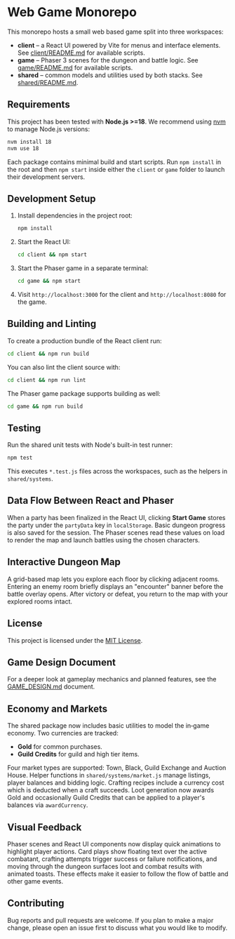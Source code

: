 # Web Game Monorepo

This monorepo hosts a small web based game split into three workspaces:

- **client** – a React UI powered by Vite for menus and interface elements.
  See [client/README.md](client/README.md) for available scripts.
- **game** – Phaser 3 scenes for the dungeon and battle logic.
  See [game/README.md](game/README.md) for available scripts.
- **shared** – common models and utilities used by both stacks.
  See [shared/README.md](shared/README.md).

## Requirements

This project has been tested with **Node.js >=18**. We recommend using
[nvm](https://github.com/nvm-sh/nvm) to manage Node.js versions:

```bash
nvm install 18
nvm use 18
```

Each package contains minimal build and start scripts. Run `npm install` in the
root and then `npm start` inside either the `client` or `game` folder to launch
their development servers.

## Development Setup

1. Install dependencies in the project root:
   ```bash
   npm install
   ```
2. Start the React UI:
   ```bash
   cd client && npm start
   ```
3. Start the Phaser game in a separate terminal:
   ```bash
   cd game && npm start
   ```
4. Visit `http://localhost:3000` for the client and `http://localhost:8080` for the game.

## Building and Linting

To create a production bundle of the React client run:

```bash
cd client && npm run build
```

You can also lint the client source with:

```bash
cd client && npm run lint
```

The Phaser game package supports building as well:

```bash
cd game && npm run build
```

## Testing

Run the shared unit tests with Node's built-in test runner:

```bash
npm test
```

This executes `*.test.js` files across the workspaces, such as the helpers in
`shared/systems`.

## Data Flow Between React and Phaser

When a party has been finalized in the React UI, clicking **Start Game**
stores the party under the `partyData` key in `localStorage`. Basic dungeon
progress is also saved for the session. The Phaser scenes read these values on
load to render the map and launch battles using the chosen characters.

## Interactive Dungeon Map

A grid-based map lets you explore each floor by clicking adjacent rooms. Entering
an enemy room briefly displays an "encounter" banner before the battle overlay
opens. After victory or defeat, you return to the map with your explored rooms
intact.


## License

This project is licensed under the [MIT License](LICENSE).

## Game Design Document

For a deeper look at gameplay mechanics and planned features, see the
[GAME_DESIGN.md](GAME_DESIGN.md) document.

## Economy and Markets

The shared package now includes basic utilities to model the in‑game economy.
Two currencies are tracked:

- **Gold** for common purchases.
- **Guild Credits** for guild and high tier items.

Four market types are supported: Town, Black, Guild Exchange and Auction House.
Helper functions in `shared/systems/market.js` manage listings, player balances
and bidding logic. Crafting recipes include a currency cost which is deducted
when a craft succeeds. Loot generation now awards Gold and occasionally Guild
Credits that can be applied to a player's balances via `awardCurrency`.

## Visual Feedback

Phaser scenes and React UI components now display quick animations
to highlight player actions. Card plays show floating text over the
active combatant, crafting attempts trigger success or failure
notifications, and moving through the dungeon surfaces loot and
combat results with animated toasts. These effects make it easier to
follow the flow of battle and other game events.

## Contributing

Bug reports and pull requests are welcome. If you plan to make a major
change, please open an issue first to discuss what you would like to
modify.


